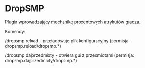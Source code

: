 # DropSMP
Plugin wprowadzający mechanikę procentowych atrybutów gracza.






Komendy:

/dropsmp reload - przeładowuje plik konfiguracyjny (permisja: dropsmp.reload/dropsmp.*)

/dropsmp dajprzedmioty - otwiera gui z przedmiotami (permisja: dropsmp.dajprzedmioty/dropsmp.*)
